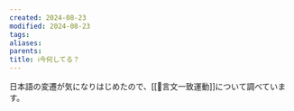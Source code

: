 ```yaml
---
created: 2024-08-23
modified: 2024-08-23
tags: 
aliases: 
parents: 
title: ℹ️今何してる？
---
```

日本語の変遷が気になりはじめたので、[[📝言文一致運動]]について調べています。